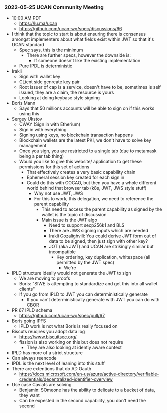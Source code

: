 ### 2022-05-25 UCAN Community Meeting

- 10:00 AM PDT
  - https://lu.ma/ucan
  - https://github.com/ucan-wg/spec/discussions/66
- I think that the topic to start is about ensuring there is consensus amongst implementers about what fields exist within JWT so that it's UCAN standard
  - Spec says, this is the minimum
    - There are further specs, however the downside is:
      - If someone doesn't like the existing implementation
  - Pure IPDL is deterministic
- Irakli
  - Sign with wallet key
  - CLient side genreate key pair
  - Root issuer of cap is a service, doesn't have to be, sometimes is self issued, they are a claim, the resource is yours
  - Looking at doing keybase style signing
- Boris Mann
  - Says that 50 millions accounts will be able to sign on if this works using this
- Sergey Ukstov
  - CWAY (Sign in with Etherium)
  - Sign in with everything
  - Signing using keys, no blockchain transaction happens
  - Blockchain wallets are the latest PKI, we don't have to solve key management
  - Once you sign, you are restricted to a single tab (due to metamask being a per tab thing)
  - Would you like to give this website/ application to get these permissions for this set of actions
    - That effectively creates a very basic capability chain
    - Ephemeral session key created for each sign in
    - Could do this with COCAO, but then you have a whole different world behind that browser tab (k8s, JWT, JWS style stuff)
      - Why not use JWT, JWS
      - For this to work, this delegation, we need to reference the parent capability
        - This need to access the parent capability as signed by the wallet is the topic of discussion
        - Main issue is the JWT algo
          - Need to support secp256k1 and BLS
          - There are JWS signing inputs which are needed
          - Irakli Gozalighvili: You could derive JWT form out of data to be signed, then just sign with other key?
          - JOT (aka JWT) and UCAN are strikingly similar but incompatible
            - Key ordering, key duplication, whitespace (all permitted by the JWT spec)
              - We're 
- IPLD structure ideally would not generate the JWT to sign
  - We are moving to proofs
  - Boris: "SIWE is attempting to standardize and get this into all wallet clients"
  - If you go from IPLD to JWT you can deterministically generate
    - If you can't deterministically generate with JWT you can do with CBOR
- PR 67 IPLD schema
  - https://github.com/ucan-wg/spec/pull/67
- Boris going IPFS
  - IPLD work is not what Boris is really focused on
- Biscuts reuqires you adopt data log
  - https://www.biscuitsec.org/
  - fission is also working on this but does not require
    - They are also looking at identiy aware context
- IPLD has more of a strict structure
- Can always reencode
- IPDL is the next level of leaning into this stuff
- There are extentions that do AD Oauth
  - https://docs.microsoft.com/en-us/azure/active-directory/verifiable-credentials/decentralized-identifier-overview
- Use case Caviats are solving
  - Benjamin: SOmeone has the ability to delicate to a bucket of data, they want 
  - Can be expested in the second capability, you don't need the second

